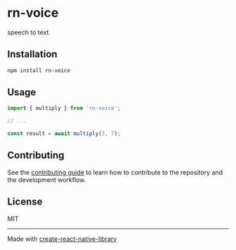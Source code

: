 # rn-voice

speech to text

## Installation

```sh
npm install rn-voice
```

## Usage

```js
import { multiply } from 'rn-voice';

// ...

const result = await multiply(3, 7);
```

## Contributing

See the [contributing guide](CONTRIBUTING.md) to learn how to contribute to the repository and the development workflow.

## License

MIT

---

Made with [create-react-native-library](https://github.com/callstack/react-native-builder-bob)
